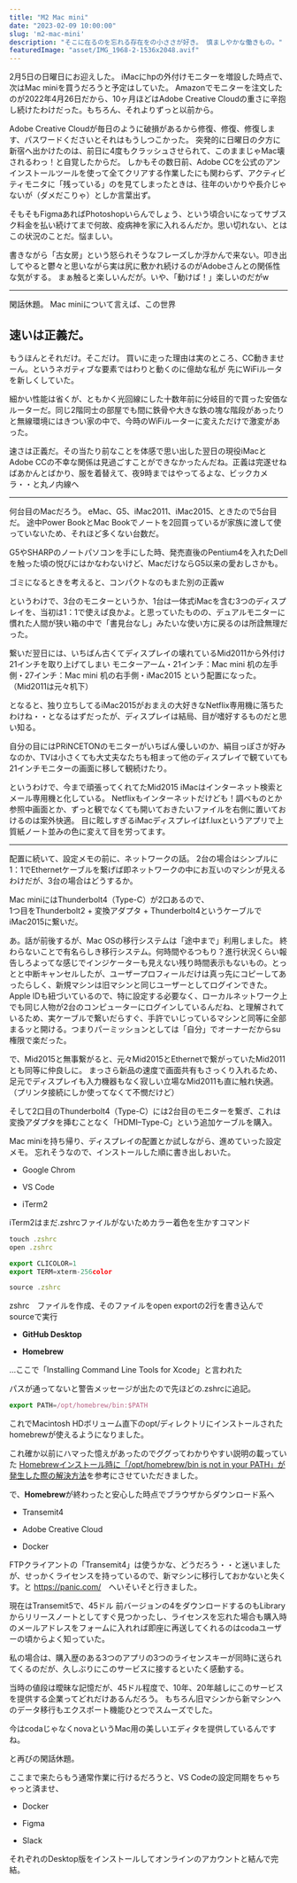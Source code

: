 ```yaml
---
title: "M2 Mac mini"
date: "2023-02-09 10:00:00"
slug: 'm2-mac-mini'
description: "そこに在るのを忘れる存在をの小ささが好き。 慎ましやかな働きもの。"
featuredImage: "asset/IMG_1968-2-1536x2048.avif"
---
```

2月5日の日曜日にお迎えした。 iMacにhpの外付けモニターを増設した時点で、次はMac miniを買うだろうと予定はしていた。 Amazonでモニターを注文したのが2022年4月26日だから、10ヶ月ほどはAdobe Creative Cloudの重さに辛抱し続けたわけだった。もちろん、それよりずっと以前から。

Adobe Creative Cloudが毎日のように破損があるから修復、修復、修復します、パスワードくださいとそれはもうしつこかった。 突発的に日曜日の夕方に新宿へ出かけたのは、前日に4度もクラッシュさせられて、このままじゃMac壊されるわっ！と自覚したからだ。 しかもその数日前、Adobe CCを公式のアンインストールツールを使って全てクリアする作業したにも関わらず、アクティビティモニタに「残っている」のを見てしまったときは、往年のいかりや長介じゃないが（ダメだこりゃ）としか言葉出ず。

そもそもFigmaあればPhotoshopいらんでしょう、という頃合いになってサブスク料金を払い続けてまで何故、疫病神を家に入れるんだか。思い切れない、とはこの状況のことだ。悩ましい。

書きながら「古女房」という怒られそうなフレーズしか浮かんで来ない。叩き出してやると鬱々と思いながら実は尻に敷かれ続けるのがAdobeさんとの関係性な気がする。 まぁ触ると楽しいんだが。いや、「動けば！」楽しいのだがw

<hr>

<section style="margin-bottom: 2em;">
閑話休題。 Mac miniについて言えば、この世界
</section>



<h2>速いは正義だ。</h2>

もうほんとそれだけ。そこだけ。 買いに走った理由は実のところ、CC動きませーん。というネガティブな要素ではわりと動くのに億劫な私が 先にWiFiルータを新しくしていた。

細かい性能は省くが、ともかく光回線にした十数年前に分岐目的で買った安価なルーターだ。同じ2階同士の部屋でも間に鉄骨や大きな鉄の塊な階段があったりと無線環境にはきつい家の中で、今時のWiFiルーターに変えただけで激変があった。

速さは正義だ。その当たり前なことを体感で思い出した翌日の現役iMacとAdobe CCの不幸な関係は見過ごすことができなかったんだね。正義は完遂せねばあかんとばかり、服を着替えて、夜9時まではやってるよな、ビックカメラ・・と丸ノ内線へ

<hr>

何台目のMacだろう。 eMac、G5、iMac2011、iMac2015、ときたので5台目だ。 途中Power BookとMac Bookでノートを2回買っているが家族に渡して使っていないため、それほど多くない台数だ。

G5やSHARPのノートパソコンを手にした時、発売直後のPentium4を入れたDellを触った頃の悦びにはかなわないけど、MacだけならG5以来の愛おしさかも。

ゴミになるときを考えると、コンパクトなのもまた別の正義w

というわけで、3台のモニターというか、1台は一体式iMacを含む3つのディスプレイを、当初は1：1で使えば良かよ。と思っていたものの、デュアルモニターに慣れた人間が狭い箱の中で「書見台なし」みたいな使い方に戻るのは所詮無理だった。

繋いだ翌日には、いちばん古くてディスプレイの壊れているMid2011から外付け21インチを取り上げてしまい モニターアーム・21インチ：Mac mini 机の左手側・27インチ：Mac mini 机の右手側・iMac2015 という配置になった。（Mid2011は元々机下）

となると、独り立ちしてるiMac2015がおまえの大好きなNetflix専用機に落ちたわけね・・となるはずだったが、ディスプレイは結局、目が嗜好するものだと思い知る。

自分の目にはPRiNCETONのモニターがいちばん優しいのか、絹目っぽさが好みなのか、TVは小さくても大丈夫なたちも相まって他のディスプレイで観ていても21インチモニターの画面に移して観続けたり。

というわけで、今まで頑張ってくれてたMid2015 iMacはインターネット検索とメール専用機と化している。 Netflixもインターネットだけども！調べものとか参照中画面とか、ずっと観でなくても開いておきたいファイルを右側に置いておけるのは案外快適。 目に眩しすぎるiMacディスプレイはf.luxというアプリで上質紙ノート並みの色に変えて目を労ってます。

<hr>

配置に続いて、設定メモの前に、ネットワークの話。 2台の場合はシンプルに1：1でEthernetケーブルを繋げば即ネットワークの中にお互いのマシンが見えるわけだが、3台の場合はどうするか。

Mac miniにはThunderbolt4（Type-C）が2口あるので、　　　　　　　　　　　　　　　　　　　　　　　　　　　　　　　　　　　　　　　　　　　　　　　　　　　　　　　　　　　　　　　　　　　　　　　　　　　　　　　　　　　　　　　　　　　　　　　　　　　1つ目をThunderbolt2 + 変換アダプタ + Thunderbolt4というケーブルでiMac2015に繋いだ。

あ。話が前後するが、Mac OSの移行システムは「途中まで」利用しました。 終わらないことで有名らしき移行システム。何時間やるつもり？進行状況くらい報告しろよってな感じでインジケーターも見えない残り時間表示もないもの。とっとと中断キャンセルしたが、ユーザープロフィールだけは真っ先にコピーしてあったらしく、新規マシンは旧マシンと同じユーザーとしてログインできた。 Apple IDも紐づいているので、特に設定する必要なく、ローカルネットワーク上でも同じ人物が2台のコンピューターにログインしているんだね、と理解されているため、実ケーブルで繋いだらすぐ、手許でいじっているマシンと同等に全部まるッと開ける。つまりパーミッションとしては「自分」でオーナーだからsu権限で楽だった。

で、Mid2015と無事繋がると、元々Mid2015とEthernetで繋がっていたMid2011とも同等に仲良しに。 まっさら新品の速度で画面共有もさっくり入れるため、足元でディスプレイも入力機器もなく寂しい立場なMid2011も直に触れ快適。（プリンタ接続にしか使ってなくて不憫だけど）

そして2口目のThunderbolt4（Type-C）には2台目のモニターを繋ぎ、これは変換アダプタを挿むことなく「HDMI–Type-C」という追加ケーブルを購入。

Mac miniを持ち帰り、ディスプレイの配置とか試しながら、進めていった設定メモ。 忘れそうなので、インストールした順に書き出しおいた。

- Google Chrom

- VS Code

- iTerm2

iTerm2はまだ.zshrcファイルがないためカラー着色を生かすコマンド




```js
touch .zshrc
open .zshrc

export CLICOLOR=1
export TERM=xterm-256color

source .zshrc
```


zshrc　ファイルを作成、そのファイルをopen exportの2行を書き込んでsourceで実行

- **GitHub Desktop**

- **Homebrew**

…ここで「Installing Command Line Tools for Xcode」と言われた

パスが通ってないと警告メッセージが出たので先ほどの.zshrcに追記。


```js
export PATH=/opt/homebrew/bin:$PATH
```

これでMacintosh HDボリューム直下のopt/ディレクトリにインストールされたhomebrewが使えるようになりました。

これ確か以前にハマった憶えがあったのでググってわかりやすい説明の載っていた
<a href="https://chicog.me/posts/sr4qml2wg#google_vignette" target="_blank" rel="noopener noreferrer">Homebrewインストール時に「/opt/homebrew/bin is not in your PATH」が発生した際の解決方法</a>を参考にさせていただきました。

で、**Homebrew**が終わったと安心した時点でブラウザからダウンロード系へ

- Transemit4

- Adobe Creative Cloud

- Docker

FTPクライアントの「Transemit4」は使うかな、どうだろう・・と迷いましたが、せっかくライセンスを持っているので、新マシンに移行しておかないと失くす。と <a href="https://panic.com/" target="_blank" rel="noopener noreferrer">https://panic.com/</a>　へいそいそと行きました。




現在はTransemit5で、45ドル 前バージョンの4をダウンロードするのもLibraryからリリースノートとしてすぐ見つかったし、ライセンスを忘れた場合も購入時のメールアドレスをフォームに入れれば即座に再送してくれるのはcodaユーザーの頃からよく知っていた。

私の場合は、購入歴のある3つのアプリの3つのライセンスキーが同時に送られてくるのだが、久しぶりにこのサービスに接するといたく感動する。

当時の値段は曖昧な記憶だが、45ドル程度で、10年、20年越しにこのサービスを提供する企業ってどれだけあるんだろう。 もちろん旧マシンから新マシンへのデータ移行もエクスポート機能ひとつでスムーズでした。

今はcodaじゃなくnovaというMac用の美しいエディタを提供しているんですね。

と再びの閑話休題。

ここまで来たらもう通常作業に行けるだろうと、VS Codeの設定同期をちゃちゃっと済ませ、

- Docker

- Figma

- Slack

それぞれのDesktop版をインストールしてオンラインのアカウントと結んで完結。


